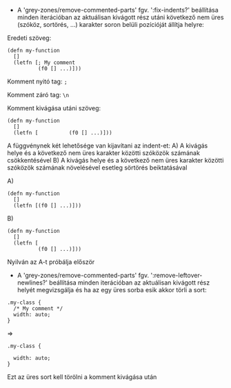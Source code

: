 
- A 'grey-zones/remove-commented-parts' fgv. ':fix-indents?' beállítása minden iterációban
  az aktuálisan kivágott rész utáni következő nem üres (szóköz, sortörés, ...) karakter
  soron belüli pozícióját állítja helyre:

Eredeti szöveg:

```
(defn my-function
  []
  (letfn [; My comment
          (f0 [] ...)]))
```

Komment nyitó tag: `;`

Komment záró tag: `\n`

Komment kivágása utáni szöveg:

```
(defn my-function
  []
  (letfn [          (f0 [] ...)]))
```

A függvénynek két lehetősége van kijavítani az indent-et:
A) A kivágás helye és a következő nem üres karakter közötti szóközök számának csökkentésével
B) A kivágás helye és a következő nem üres karakter közötti szóközök számának növelésével esetleg sörtörés beiktatásával

A)

```
(defn my-function
  []
  (letfn [(f0 [] ...)]))
```

B)

```
(defn my-function
  []
  (letfn [
          (f0 [] ...)]))
```

Nyilván az A-t próbálja először

- A 'grey-zones/remove-commented-parts' fgv. ':remove-leftover-newlines?' beállítása minden
  iterációban az aktuálisan kivágott rész helyét megvizsgálja és ha az egy üres sorba esik akkor törli a sort:

```
.my-class {
  /* My comment */
  width: auto;
}
```

=>

```
.my-class {

  width: auto;
}
```

Ezt az üres sort kell törölni a komment kivágása után
